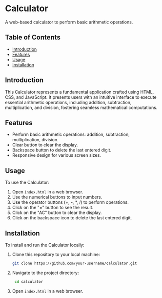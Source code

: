 # Calculator

A web-based calculator to perform basic arithmetic operations.

## Table of Contents
- [Introduction](#introduction)
- [Features](#features)
- [Usage](#usage)
- [Installation](#installation)

## Introduction

This Calculator represents a fundamental application crafted using HTML, CSS, and JavaScript. It presents users with an intuitive interface to execute essential arithmetic operations, including addition, subtraction, multiplication, and division, fostering seamless mathematical computations.

## Features

- Perform basic arithmetic operations: addition, subtraction, multiplication, division.
- Clear button to clear the display.
- Backspace button to delete the last entered digit.
- Responsive design for various screen sizes.

## Usage

To use the Calculator:

1. Open `index.html` in a web browser.
2. Use the numerical buttons to input numbers.
3. Use the operator buttons (+, -, *, /) to perform operations.
4. Click on the "=" button to see the result.
5. Click on the "AC" button to clear the display.
6. Click on the backspace icon to delete the last entered digit.

## Installation

To install and run the Calculator locally:

1. Clone this repository to your local machine:
   ```bash
   git clone https://github.com/your-username/calculator.git
2. Navigate to the project directory:
   ```bash
    cd calculator
3. Open `index.html` in a web browser.

